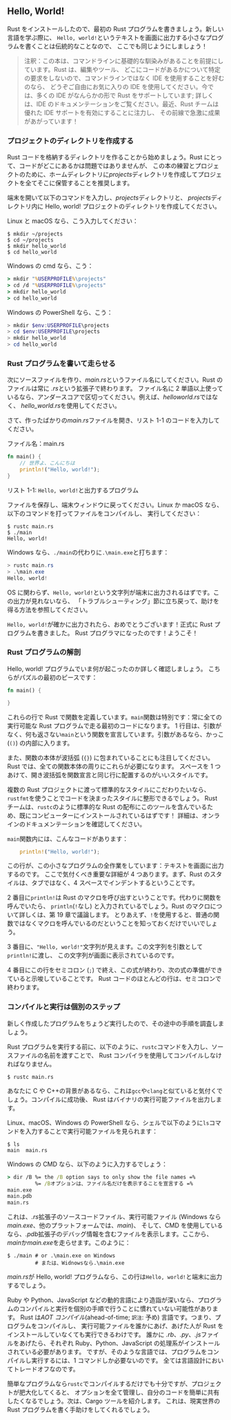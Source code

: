 <!--
## Hello, World!
-->

## Hello, World!

<!--
Now that you’ve installed Rust, let’s write your first Rust program. It’s
traditional when learning a new language to write a little program that prints
the text `Hello, world!` to the screen, so we’ll do the same here!
-->

Rust をインストールしたので、最初の Rust プログラムを書きましょう。新しい言語を学ぶ際に、
`Hello, world!`というテキストを画面に出力する小さなプログラムを書くことは伝統的なことなので、
ここでも同じようにしましょう！

<!--
> Note: This book assumes basic familiarity with the command line. Rust makes
> no specific demands about your editing or tooling or where your code lives, so
> if you prefer to use an integrated development environment (IDE) instead of
> the command line, feel free to use your favorite IDE. Many IDEs now have some
> degree of Rust support; check the IDE’s documentation for details. Recently,
> the Rust team has been focusing on enabling great IDE support, and progress
> has been made rapidly on that front!
-->

> 注釈：この本は、コマンドラインに基礎的な馴染みがあることを前提にしています。Rust は、編集やツール、
> どこにコードがあるかについて特定の要求をしないので、コマンドラインではなく IDE を使用することを好むのなら、
> どうぞご自由にお気に入りの IDE を使用してください。今では、多くの IDE がなんらかの形で Rust をサポートしています;
> 詳しくは、IDE のドキュメンテーションをご覧ください。最近、Rust チームは優れた IDE サポートを有効にすることに注力し、
> その前線で急激に成果があがっています！

<!--
### Creating a Project Directory
-->

### プロジェクトのディレクトリを作成する

<!--
You’ll start by making a directory to store your Rust code. It doesn’t matter
to Rust where your code lives, but for the exercises and projects in this book,
we suggest making a *projects* directory in your home directory and keeping all
your projects there.
-->

Rust コードを格納するディレクトリを作ることから始めましょう。Rust にとって、コードがどこにあるかは問題ではありませんが、
この本の練習とプロジェクトのために、ホームディレクトリに*projects*ディレクトリを作成してプロジェクトを全てそこに保管することを推奨します。

<!--
Open a terminal and enter the following commands to make a *projects* directory
and a directory for the Hello, world! project within the *projects* directory.
-->

端末を開いて以下のコマンドを入力し、*projects*ディレクトリと、
*projects*ディレクトリ内に Hello, world! プロジェクトのディレクトリを作成してください。

<!--
For Linux and macOS, enter this:
-->

Linux と macOS なら、こう入力してください：

```text
$ mkdir ~/projects
$ cd ~/projects
$ mkdir hello_world
$ cd hello_world
```

<!--
For Windows CMD, enter this:
-->

Windows の cmd なら、こう：

```cmd
> mkdir "%USERPROFILE%\projects"
> cd /d "%USERPROFILE%\projects"
> mkdir hello_world
> cd hello_world
```

<!--
For Windows PowerShell, enter this:
-->

Windows の PowerShell なら、こう：

```powershell
> mkdir $env:USERPROFILE\projects
> cd $env:USERPROFILE\projects
> mkdir hello_world
> cd hello_world
```

<!--
### Writing and Running a Rust Program
-->

### Rust プログラムを書いて走らせる

<!--
Next, make a new source file and call it *main.rs*. Rust files always end with
the *.rs* extension. If you’re using more than one word in your filename, use
an underscore to separate them. For example, use *hello_world.rs* rather than
*helloworld.rs*.
-->

次にソースファイルを作り、*main.rs*というファイル名にしてください。Rust のファイルは常に *.rs*という拡張子で終わります。
ファイル名に 2 単語以上使っているなら、アンダースコアで区切ってください。例えば、*helloworld.rs*ではなく、
*hello_world.rs*を使用してください。

<!--
Now open the *main.rs* file you just created and enter the code in Listing 1-1.
-->

さて、作ったばかりの*main.rs*ファイルを開き、リスト 1-1 のコードを入力してください。

<!--
<span class="filename">Filename: main.rs</span>
-->

<span class="filename">ファイル名：main.rs</span>

```rust
fn main() {
	// 世界よ、こんにちは
    println!("Hello, world!");
}
```

<!--
<span class="caption">Listing 1-1: A program that prints `Hello, world!`</span>
-->

<span class="caption">リスト 1-1: `Hello, world!`と出力するプログラム</span>

<!--
Save the file and go back to your terminal window. On Linux or macOS, enter
the following commands to compile and run the file:
-->

ファイルを保存し、端末ウィンドウに戻ってください。Linux か macOS なら、以下のコマンドを打ってファイルをコンパイルし、
実行してください：

```text
$ rustc main.rs
$ ./main
Hello, world!
```

<!--
On Windows, enter the command `.\main.exe` instead of `./main`:
-->

Windows なら、`./main`の代わりに`.\main.exe`と打ちます：

```powershell
> rustc main.rs
> .\main.exe
Hello, world!
```

<!--
Regardless of your operating system, the string `Hello, world!` should print to
the terminal. If you don’t see this output, refer back to the “Troubleshooting”
section for ways to get help.
-->

OS に関わらず、`Hello, world!`という文字列が端末に出力されるはずです。この出力が見れないなら、
「トラブルシューティング」節に立ち戻って、助けを得る方法を参照してください。

<!--
If `Hello, world!` did print, congratulations! You’ve officially written a Rust
program. That makes you a Rust programmer-welcome!
-->

`Hello, world!`が確かに出力されたら、おめでとうございます！正式に Rust プログラムを書きました。
Rust プログラマになったのです！ようこそ！

<!--
### Anatomy of a Rust Program
-->

### Rust プログラムの解剖

<!--
Let’s review in detail what just happened in your Hello, world! program.
Here’s the first piece of the puzzle:
-->

Hello, world! プログラムでいま何が起こったのか詳しく確認しましょう。
こちらがパズルの最初のピースです：

```rust
fn main() {

}
```

<!--
These lines define a function in Rust. The `main` function is special: it is
always the first code that runs in every executable Rust program. The first
line declares a function named `main` that has no parameters and returns
nothing. If there were parameters, they would go inside the parentheses, `()`.
-->

これらの行で Rust で関数を定義しています。`main`関数は特別です：常に全ての実行可能な Rust プログラムで走る最初のコードになります。
1 行目は、引数がなく、何も返さない`main`という関数を宣言しています。引数があるなら、かっこ (`()`) の内部に入ります。

<!--
Also, note that the function body is wrapped in curly brackets, `{}`. Rust
requires these around all function bodies. It’s good style to place the opening
curly bracket on the same line as the function declaration, adding one space in
between.
-->

また、関数の本体が波括弧 (`{}`) に包まれていることにも注目してください。Rust では、全ての関数本体の周りにこれらが必要になります。
スペースを 1 つあけて、開き波括弧を関数宣言と同じ行に配置するのがいいスタイルです。

<!--
If you want to stick to a standard style across Rust projects, you can use an
automatic formatter tool called `rustfmt` to format your code in a particular
style. The Rust team has included this tool with the standard Rust distribution,
like `rustc`, so it should already be installed on your computer! Check the
online documentation for more details.
-->

複数の Rust プロジェクトに渡って標準的なスタイルにこだわりたいなら、`rustfmt`を使うことでコードを決まったスタイルに整形できるでしょう。
Rust チームは、`rustc`のように標準的な Rust の配布にこのツールを含んでいるため、既にコンピューターにインストールされているはずです！
詳細は、オンラインのドキュメンテーションを確認してください。

<!--
Inside the `main` function is the following code:
-->

`main`関数内には、こんなコードがあります：

```rust
    println!("Hello, world!");
```

<!--
This line does all the work in this little program: it prints text to the
screen. There are four important details to notice here. First, Rust style is
to indent with four spaces, not a tab.
-->

この行が、この小さなプログラムの全作業をしています：テキストを画面に出力するのです。
ここで気付くべき重要な詳細が 4 つあります。まず、Rust のスタイルは、タブではなく、4 スペースでインデントするということです。

<!--
Second, `println!` calls a Rust macro. If it called a function instead, it
would be entered as `println` (without the `!`). We’ll discuss Rust macros in
more detail in Appendix D. For now, you just need to know that using a `!`
means that you’re calling a macro instead of a normal function.
-->

2 番目に`println!`は Rust のマクロを呼び出すということです。代わりに関数を呼んでいたら、
`println`(`!`なし) と入力されているでしょう。Rust のマクロについて詳しくは、第 19 章で議論します。
とりあえず、`!`を使用すると、普通の関数ではなくマクロを呼んでいるのだということを知っておくだけでいいでしょう。

<!--
Third, you see the `"Hello, world!"` string. We pass this string as an argument
to `println!`, and the string is printed to the screen.
-->

3 番目に、`"Hello, world!"`文字列が見えます。この文字列を引数として`println!`に渡し、
この文字列が画面に表示されているのです。

<!--
Fourth, we end the line with a semicolon (`;`), which indicates that this
expression is over and the next one is ready to begin. Most lines of Rust code
end with a semicolon.
-->

4 番目にこの行をセミコロン (`;`) で終え、この式が終わり、次の式の準備ができていると示唆していることです。
Rust コードのほとんどの行は、セミコロンで終わります。

<!--
### Compiling and Running Are Separate Steps
-->

### コンパイルと実行は個別のステップ

<!--
You’ve just run a newly created program, so let’s examine each step in the
process.
-->

新しく作成したプログラムをちょうど実行したので、その途中の手順を調査しましょう。

<!--
Before running a Rust program, you must compile it using the Rust compiler by
entering the `rustc` command and passing it the name of your source file, like
this:
-->

Rust プログラムを実行する前に、以下のように、`rustc`コマンドを入力し、ソースファイルの名前を渡すことで、
Rust コンパイラを使用してコンパイルしなければなりません。

```text
$ rustc main.rs
```

<!--
If you have a C or C++ background, you’ll notice that this is similar to `gcc`
or `clang`. After compiling successfully, Rust outputs a binary executable.
-->

あなたに C や C++の背景があるなら、これは`gcc`や`clang`と似ていると気付くでしょう。コンパイルに成功後、
Rust はバイナリの実行可能ファイルを出力します。

<!--
On Linux, macOS, and PowerShell on Windows, you can see the executable by
entering the `ls` command in your shell as follows:
-->

Linux、macOS、Windows の PowerShell なら、シェルで以下のように`ls`コマンドを入力することで実行可能ファイルを見られます：

```text
$ ls
main  main.rs
```

<!--
With CMD on Windows, you would enter the following:
-->

Windows の CMD なら、以下のように入力するでしょう：

```cmd
> dir /B %= the /B option says to only show the file names =%
         %= /Bオプションは、ファイル名だけを表示することを宣言する =%
main.exe
main.pdb
main.rs
```

<!--
This shows the source code file with the *.rs* extension, the executable file
(*main.exe* on Windows, but *main* on all other platforms), and, when using
CMD, a file containing debugging information with the *.pdb* extension. From
here, you run the *main* or *main.exe* file, like this:
-->

これは、*.rs*拡張子のソースコードファイル、実行可能ファイル (Windows なら*main.exe*、他のプラットフォームでは、*main*)、
そして、CMD を使用しているなら、*.pdb*拡張子のデバッグ情報を含むファイルを表示します。ここから、
*main*か*main.exe*を走らせます。このように：

```text
$ ./main # or .\main.exe on Windows
         # または、Widnowsなら.\main.exe
```

<!--
If *main.rs* was your Hello, world! program, this line would print `Hello,
world!` to your terminal.
-->

*main.rs*が Hello, world! プログラムなら、この行は`Hello, world!`と端末に出力するでしょう。

<!--
*.rb*がなぜかイタリックにならない
-->

<!--
If you’re more familiar with a dynamic language, such as Ruby, Python, or
JavaScript, you might not be used to compiling and running a program as
separate steps. Rust is an *ahead-of-time compiled* language, meaning you can
compile a program and give the executable to someone else, and they can run it
even without having Rust installed. If you give someone a *.rb*, *.py*, or
*.js* file, they need to have a Ruby, Python, or JavaScript implementation
installed (respectively). But in those languages, you only need one command to
compile and run your program. Everything is a trade-off in language design.
-->

Ruby や Python、JavaScript などの動的言語により造詣が深いなら、プログラムのコンパイルと実行を個別の手順で行うことに慣れていない可能性があります。
Rust は*AOT コンパイル*(ahead-of-time; `訳注`: 予め) 言語です。つまり、プログラムをコンパイルし、
実行可能ファイルを誰かにあげ、あげた人が Rust をインストールしていなくても実行できるわけです。
誰かに *.rb*、*.py*、*.js*ファイルをあげたら、それぞれ Ruby、Python、JavaScript の処理系がインストールされている必要があります。
ですが、そのような言語では、プログラムをコンパイルし実行するには、1 コマンドしか必要ないのです。
全ては言語設計においてトレードオフなのです。

<!--
Just compiling with `rustc` is fine for simple programs, but as your project
grows, you’ll want to manage all the options and make it easy to share your
code. Next, we’ll introduce you to the Cargo tool, which will help you write
real-world Rust programs.
-->

簡単なプログラムなら`rustc`でコンパイルするだけでも十分ですが、プロジェクトが肥大化してくると、
オプションを全て管理し、自分のコードを簡単に共有したくなるでしょう。次は、Cargo ツールを紹介します。
これは、現実世界の Rust プログラムを書く手助けをしてくれるでしょう。
